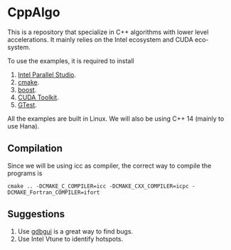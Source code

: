 # CppAlgo
This is a repository that specialize in C++ algorithms with lower level accelerations. It mainly 
relies on the Intel ecosystem and CUDA eco-system. 

To use the examples, it is required to install 

1. [Intel Parallel Studio](https://software.intel.com/content/www/us/en/develop/tools/parallel-studio-xe.html).
2. [cmake](https://cmake.org/).
3. [boost](https://www.boost.org/).
4. [CUDA Toolkit](https://developer.nvidia.com/cuda-downloads).
5. [GTest](https://github.com/google/googletest).

All the examples are built in Linux. We will also be using C++ 14 (mainly to use Hana).

## Compilation
Since we will be using icc as compiler, the correct way to compile
the programs is

`cmake .. -DCMAKE_C_COMPILER=icc -DCMAKE_CXX_COMPILER=icpc -DCMAKE_Fortran_COMPILER=ifort`

## Suggestions
1. Use [gdbgui](https://www.gdbgui.com/) is a great way to find bugs.
2. Use Intel Vtune to identify hotspots. 